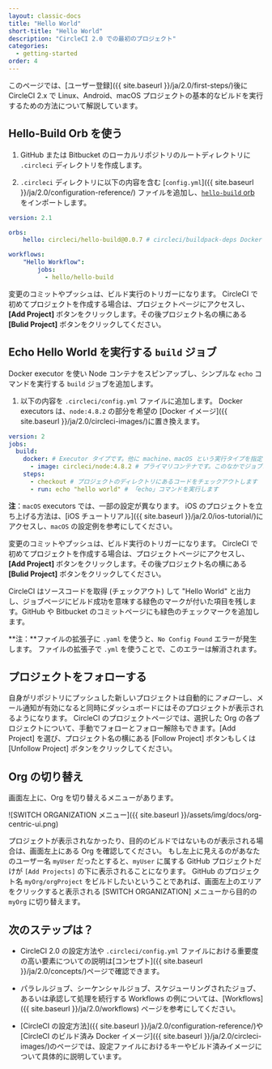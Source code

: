 ```yaml
---
layout: classic-docs
title: "Hello World"
short-title: "Hello World"
description: "CircleCI 2.0 での最初のプロジェクト"
categories:
  - getting-started
order: 4
---
```

このページでは、[ユーザー登録]({{ site.baseurl }}/ja/2.0/first-steps/)後に CircleCI 2.x で Linux、Android、macOS プロジェクトの基本的なビルドを実行するための方法について解説しています。

## Hello-Build Orb を使う

1. GitHub または Bitbucket のローカルリポジトリのルートディレクトリに `.circleci` ディレクトリを作成します。

2. `.circleci` ディレクトリに以下の内容を含む [`config.yml`]({{ site.baseurl }}/ja/2.0/configuration-reference/) ファイルを追加し、[`hello-build` orb](https://circleci.com/orbs/registry/orb/circleci/hello-build) をインポートします。

```yaml
version: 2.1

orbs:
    hello: circleci/hello-build@0.0.7 # circleci/buildpack-deps Docker イメージを使います

workflows:
    "Hello Workflow":
        jobs:
          - hello/hello-build
```

変更のコミットやプッシュは、ビルド実行のトリガーになります。 CircleCI で初めてプロジェクトを作成する場合は、プロジェクトページにアクセスし、**[Add Project]** ボタンをクリックします。その後プロジェクト名の横にある **[Bulid Project]** ボタンをクリックしてください。

## Echo Hello World を実行する `build` ジョブ

Docker executor を使い Node コンテナをスピンアップし、シンプルな `echo` コマンドを実行する `build` ジョブを追加します。

1. 以下の内容を `.circleci/config.yml` ファイルに追加します。 Docker executors は、`node:4.8.2` の部分を希望の [Docker イメージ]({{ site.baseurl }}/ja/2.0/circleci-images/)に置き換えます。

```yaml
version: 2
jobs:
  build:
    docker: # Executor タイプです。他に machine、macOS という実行タイプを指定できます
      - image: circleci/node:4.8.2 # プライマリコンテナです。このなかでジョブコマンドが実行されます
    steps:
      - checkout # プロジェクトのディレクトリにあるコードをチェックアウトします
      - run: echo "hello world" # 「echo」コマンドを実行します
```

**注**：`macOS` executors では、一部の設定が異なります。 iOS のプロジェクトを立ち上げる方法は、[iOS チュートリアル]({{ site.baseurl }}/ja/2.0/ios-tutorial/)にアクセスし、`macOS` の設定例を参考にしてください。

変更のコミットやプッシュは、ビルド実行のトリガーになります。 CircleCI で初めてプロジェクトを作成する場合は、プロジェクトページにアクセスし、**[Add Project]** ボタンをクリックします。その後プロジェクト名の横にある **[Bulid Project]** ボタンをクリックしてください。

CircleCI はソースコードを取得 (チェックアウト) して "Hello World" と出力し、ジョブページにビルド成功を意味する緑色のマークが付いた項目を残します。GitHub や Bitbucket のコミットページにも緑色のチェックマークを追加します。

**注：**ファイルの拡張子に `.yaml` を使うと、`No Config Found` エラーが発生します。 ファイルの拡張子で `.yml` を使うことで、このエラーは解消されます。

## プロジェクトをフォローする

自身がリポジトリにプッシュした新しいプロジェクトは自動的に*フォロー*し、メール通知が有効になると同時にダッシュボードにはそのプロジェクトが表示されるようになります。 CircleCI のプロジェクトページでは、選択した Org の各プロジェクトについて、手動でフォローとフォロー解除もできます。[Add Project] を選び、プロジェクト名の横にある [Follow Project] ボタンもしくは [Unfollow Project] ボタンをクリックしてください。

## Org の切り替え

画面左上に、Org を切り替えるメニューがあります。

![SWITCH ORGANIZATION メニュー]({{ site.baseurl }}/assets/img/docs/org-centric-ui.png)

プロジェクトが表示されなかったり、目的のビルドではないものが表示される場合は、画面左上にある Org を確認してください。 もし左上に見えるのがあなたのユーザー名 `myUser` だったとすると、`myUser` に属する GitHub プロジェクトだけが `[Add Projects]` の下に表示されることになります。 GitHub のプロジェクト名 `myOrg/orgProject` をビルドしたいということであれば、画面左上のエリアをクリックすると表示される [SWITCH ORGANIZATION] メニューから目的の `myOrg` に切り替えます。

## 次のステップは？

- CircleCI 2.0 の設定方法や `.circleci/config.yml` ファイルにおける重要度の高い要素についての説明は[コンセプト]({{ site.baseurl }}/ja/2.0/concepts/)ページで確認できます。

- パラレルジョブ、シーケンシャルジョブ、スケジューリングされたジョブ、あるいは承認して処理を続行する Workflows の例については、[Workflows]({{ site.baseurl }}/ja/2.0/workflows) ページを参考にしてください。

- [CircleCI の設定方法]({{ site.baseurl }}/ja/2.0/configuration-reference/)や [CircleCI のビルド済み Docker イメージ]({{ site.baseurl }}/ja/2.0/circleci-images/)のページでは、設定ファイルにおけるキーやビルド済みイメージについて具体的に説明しています。
